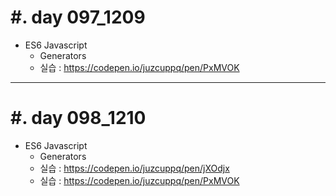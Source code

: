 #. day 097_1209
===============
* ES6 Javascript
    * Generators
    * 실습 : https://codepen.io/juzcuppq/pen/PxMVOK

---------------------------------
#. day 098_1210
===============
* ES6 Javascript
    * Generators
    * 실습 : https://codepen.io/juzcuppq/pen/jXOdjx
    * 실습 : https://codepen.io/juzcuppq/pen/PxMVOK

